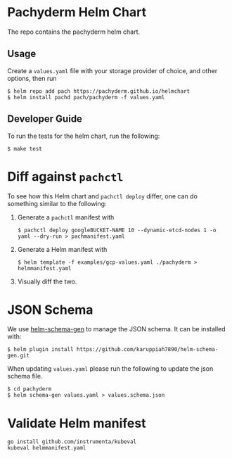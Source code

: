 # Pachyderm Helm Chart

The repo contains the pachyderm helm chart.

## Usage

Create a `values.yaml` file with your storage provider of choice, and other options, then run

```shell
$ helm repo add pach https://pachyderm.github.io/helmchart
$ helm install pachd pach/pachyderm -f values.yaml
```

## Developer Guide
To run the tests for the helm chart, run the following:

```shell
$ make test
```

# Diff against `pachctl`

To see how this Helm chart and `pachctl deploy` differ, one can do
something similar to the following:

1. Generate a `pachctl` manifest with

    ```shell
    $ pachctl deploy googleBUCKET-NAME 10 --dynamic-etcd-nodes 1 -o yaml --dry-run > pachmanifest.yaml
    ```

1. Generate a Helm manifest with

    ```shell
    $ helm template -f examples/gcp-values.yaml ./pachyderm > helmmanifest.yaml
    ```

1. Visually diff the two.

# JSON Schema

We use [helm-schema-gen](https://github.com/karuppiah7890/helm-schema-gen)
to manage the JSON schema.  It can be installed with:

```shell
$ helm plugin install https://github.com/karuppiah7890/helm-schema-gen.git
```

When updating `values.yaml` please run the following to update the
json schema file.

```shell
$ cd pachyderm
$ helm schema-gen values.yaml > values.schema.json
```

# Validate Helm manifest

```shell
go install github.com/instrumenta/kubeval
kubeval helmmanifest.yaml
```

<!-- SPDX-FileCopyrightText: Pachyderm, Inc. <info@pachyderm.com>
SPDX-License-Identifier: Apache-2.0 -->
